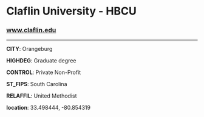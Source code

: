 # Claflin University - HBCU
### www.claflin.edu
---
**CITY**: Orangeburg

**HIGHDEG**: Graduate degree

**CONTROL**: Private Non-Profit

**ST_FIPS**: South Carolina

**RELAFFIL**: United Methodist

**location**: 33.498444, -80.854319